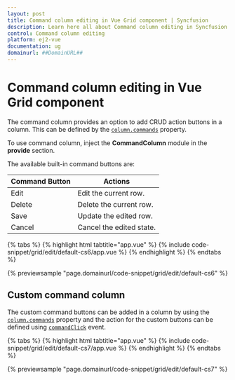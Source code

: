 ```yaml
---
layout: post
title: Command column editing in Vue Grid component | Syncfusion
description: Learn here all about Command column editing in Syncfusion Vue Grid component of Syncfusion Essential JS 2 and more.
control: Command column editing 
platform: ej2-vue
documentation: ug
domainurl: ##DomainURL##
---
```


# Command column editing in Vue Grid component

The command column provides an option to add CRUD action buttons in a column. This can be defined by the [`column.commands`](https://ej2.syncfusion.com/vue/documentation/api/grid/column/#commands) property.

To use command column, inject the **CommandColumn** module in the **provide** section.

The available built-in command buttons are:

| Command Button | Actions |
|----------------|---------|
| Edit | Edit the current row.|
| Delete | Delete the current row.|
| Save | Update the edited row.|
| Cancel | Cancel the edited state. |

{% tabs %}
{% highlight html tabtitle="app.vue" %}
{% include code-snippet/grid/edit/default-cs6/app.vue %}
{% endhighlight %}
{% endtabs %}
        
{% previewsample "page.domainurl/code-snippet/grid/edit/default-cs6" %}

## Custom command column

The custom command buttons can be added in a column by using the [`column.commands`](https://ej2.syncfusion.com/vue/documentation/api/grid/column/#commands) property and the action for the custom buttons can be defined using [`commandClick`](https://ej2.syncfusion.com/vue/documentation/api/grid/#commandClick) event.

{% tabs %}
{% highlight html tabtitle="app.vue" %}
{% include code-snippet/grid/edit/default-cs7/app.vue %}
{% endhighlight %}
{% endtabs %}
        
{% previewsample "page.domainurl/code-snippet/grid/edit/default-cs7" %}